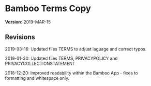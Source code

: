 # Bamboo Terms Copy

**Version:** 2019-MAR-15

## Revisions

2019-03-16: Updated files TERMS to adjust laguage and correct typos.

2019-01-30: Updated files TERMS, PRIVACYPOLICY and PRIVACYCOLLECTIONSTATEMENT

2018-12-20: Improved readability within the Bamboo App - fixes to formatting and whitespace only.
